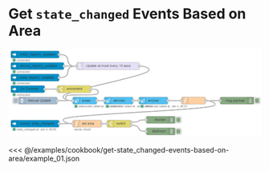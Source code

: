 # Get `state_changed` Events Based on Area

![screenshot](./images/get-state_changed-events-based-on-area_01.png)

<<< @/examples/cookbook/get-state_changed-events-based-on-area/example_01.json
